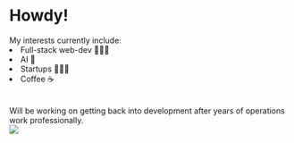 <h1>Howdy!</h1>
My interests currently include:<br>
<li> Full-stack web-dev 👨🏻‍💻</li>
<li> AI 🤖</li>
<li> Startups 🏋🏻‍♂️</li>
<li> Coffee ☕</li> <br><br>
Will be working on getting back into development after years of operations work professionally.<br>
<img src="https://user-images.githubusercontent.com/97987326/187518913-a8686f32-38f8-4994-8d2a-4a241d712248.gif"/>
